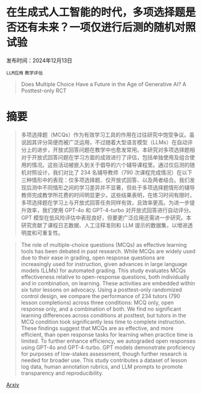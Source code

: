 # 在生成式人工智能的时代，多项选择题是否还有未来？一项仅进行后测的随机对照试验

发布时间：2024年12月13日

`LLM应用` `教学评估`

> Does Multiple Choice Have a Future in the Age of Generative AI? A Posttest-only RCT

# 摘要

> 多项选择题（MCQs）作为有效学习工具的作用在过往研究中饱受争议。虽说因其评分简便而被广泛运用，不过随着大型语言模型（LLMs）在自动评分上的进步，开放式回答问题在教学中也愈发常用。本研究对多项选择题相对于开放式回答问题在学习方面的成效进行了评估，包括单独使用及组合使用的情况。这些活动被嵌入到关于倡导的六个辅导课程里。通过仅后测的随机对照设计，我们对比了 234 名辅导教师（790 次课程完成情况）在以下三种情形中的表现：仅多项选择题、仅开放式回答、以及两者结合。我们发现后测中不同情形之间的学习差异并不显著，但处于多项选择题情形的辅导教师完成教学所花费的时间明显更少。这些结果表明，在练习时间有限时，多项选择题在学习上与开放式回答任务同样有效，且效率更高。为进一步提升效率，我们使用 GPT-4o 和 GPT-4-turbo 对开放式回答进行自动评分。GPT 模型在低风险评估中表现良好，但要更广泛应用还需进一步研究。本研究贡献了课程日志数据、人工注释准则和 LLM 提示的数据集，以增进透明度和可重复性。

> The role of multiple-choice questions (MCQs) as effective learning tools has been debated in past research. While MCQs are widely used due to their ease in grading, open response questions are increasingly used for instruction, given advances in large language models (LLMs) for automated grading. This study evaluates MCQs effectiveness relative to open-response questions, both individually and in combination, on learning. These activities are embedded within six tutor lessons on advocacy. Using a posttest-only randomized control design, we compare the performance of 234 tutors (790 lesson completions) across three conditions: MCQ only, open response only, and a combination of both. We find no significant learning differences across conditions at posttest, but tutors in the MCQ condition took significantly less time to complete instruction. These findings suggest that MCQs are as effective, and more efficient, than open response tasks for learning when practice time is limited. To further enhance efficiency, we autograded open responses using GPT-4o and GPT-4-turbo. GPT models demonstrate proficiency for purposes of low-stakes assessment, though further research is needed for broader use. This study contributes a dataset of lesson log data, human annotation rubrics, and LLM prompts to promote transparency and reproducibility.

[Arxiv](https://arxiv.org/abs/2412.10267)